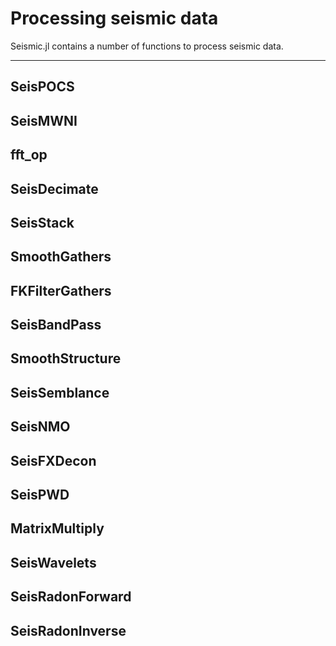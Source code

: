 
<a id='Processing-seismic-data-1'></a>

# Processing seismic data


Seismic.jl contains a number of functions to process seismic data.


---


<a id='SeisPOCS-1'></a>

## SeisPOCS


<a id='SeisMWNI-1'></a>

## SeisMWNI


<a id='fft_op-1'></a>

## fft_op


<a id='SeisDecimate-1'></a>

## SeisDecimate


<a id='SeisStack-1'></a>

## SeisStack


<a id='SmoothGathers-1'></a>

## SmoothGathers


<a id='FKFilterGathers-1'></a>

## FKFilterGathers


<a id='SeisBandPass-1'></a>

## SeisBandPass


<a id='SmoothStructure-1'></a>

## SmoothStructure


<a id='SeisSemblance-1'></a>

## SeisSemblance


<a id='SeisNMO-1'></a>

## SeisNMO


<a id='SeisFXDecon-1'></a>

## SeisFXDecon


<a id='SeisPWD-1'></a>

## SeisPWD


<a id='MatrixMultiply-1'></a>

## MatrixMultiply


<a id='SeisWavelets-1'></a>

## SeisWavelets


<a id='SeisRadonForward-1'></a>

## SeisRadonForward


<a id='SeisRadonInverse-1'></a>

## SeisRadonInverse

